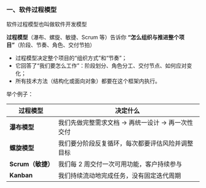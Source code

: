 ### 一、软件过程模型

软件过程模型也叫做软件开发模型





























**过程模型**（瀑布、螺旋、敏捷、Scrum 等）告诉你 **“怎么组织与推进整个项目”**（阶段、节奏、角色、交付节拍）



- 过程模型决定整个项目的“组织方式”和“节奏”；
- 它回答了“我们要怎么工作”：阶段划分、角色分工、交付节点、如何应对变化；
- 所有技术方法（结构化或面向对象）都要在这个框架内执行。

举个例子：

| 过程模型          | 决定什么                                         |
| ----------------- | ------------------------------------------------ |
| **瀑布模型**      | 我们先做完整需求文档 → 再统一设计 → 再一次性交付 |
| **螺旋模型**      | 我们要分阶段反复循环，每次都要评估风险并调整目标 |
| **Scrum（敏捷）** | 我们每 2 周交付一次可用功能，客户持续参与        |
| **Kanban**        | 我们持续流动地完成任务，没有固定迭代周期         |